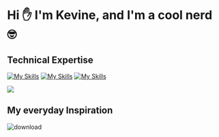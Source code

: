 
 # Hi ✋ I'm Kevine, and I'm a cool nerd 🤓


<!---
Kevinemug/Kevinemug is a ✨ special ✨ repository because its `README.md` (this file) appears on your GitHub profile.
You can click the Preview link to take a look at your changes.
--->

## Technical Expertise
[![My Skills](https://skillicons.dev/icons?i=js,html,css,react)](https://skillicons.dev) 
[![My Skills](https://skillicons.dev/icons?i=java,nodejs,figma&theme=light)](https://skillicons.dev)
[![My Skills](https://skillicons.dev/icons?i=nodejs,tailwind,typescript)](https://skillicons.dev)





[![](https://visitcount.itsvg.in/api?id=Kevinemug&label=Profile%20Views&color=11&icon=7&pretty=true)](https://visitcount.itsvg.in)

## My everyday Inspiration

![download](https://user-images.githubusercontent.com/98740834/227730275-000d0dd8-2329-4c23-a483-1470c7489cff.png)
